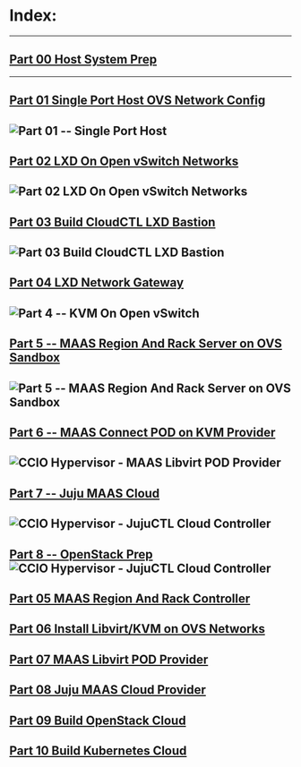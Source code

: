 # Index:
-------
## [Part 00 Host System Prep]
-------
## [Part 01 Single Port Host OVS Network Config]
![Part 01 -- Single Port Host](../01_Single_Port_Host_OpenVSwitch_Config/web/drawio/single-port-ovs-host.svg)
-------
## [Part 02 LXD On Open vSwitch Networks]
![Part 02 LXD On Open vSwitch Networks](../02_LXD_On_OVS/web/drawio/lxd-on-openvswitch.svg)
-------
## [Part 03 Build CloudCTL LXD Bastion]
![Part 03 Build CloudCTL LXD Bastion](../03_Cloud_Controller_Bastion/web/drawio/juju_maas_cloud_controller.svg)
-------
## [Part 04 LXD Network Gateway]
![Part 4 -- KVM On Open vSwitch](../04_LXD_Network_Gateway/web/drawio/lxd-gateway.svg)
-------
## [Part 5 -- MAAS Region And Rack Server on OVS Sandbox](../5_MAAS-Rack_And_Region_Ctl-On-Open_vSwitch)
![Part 5 -- MAAS Region And Rack Server on OVS Sandbox](../5_MAAS-Rack_And_Region_Ctl-On-Open_vSwitch/web/drawio/MAAS-Region-And-Rack-Ctl-on-OVS-Sandbox.svg)
-------
## [Part 6 -- MAAS Connect POD on KVM Provider](../6_MAAS-Connect_POD_KVM-Provider)
![CCIO Hypervisor - MAAS Libvirt POD Provider](../6_MAAS-Connect_POD_KVM-Provider/web/drawio/maas-region-and-rack-ctl-on-ovs-sandbox.svg)
-------
## [Part 7 -- Juju MAAS Cloud](../7_Juju_MAAS_Cloud)
![CCIO Hypervisor - JujuCTL Cloud Controller](../7_Juju_MAAS_Cloud/web/drawio/juju_maas_cloud_controller.svg)
-------
[Part 8 -- OpenStack Prep](../8_OpenStack_Deploy)
![CCIO Hypervisor - JujuCTL Cloud Controller](../8_OpenStack_Deploy/web/drawio/OpenStack-Prep.svg)
-------

## [Part 05 MAAS Region And Rack Controller]
## [Part 06 Install Libvirt/KVM on OVS Networks]
## [Part 07 MAAS Libvirt POD Provider]
## [Part 08 Juju MAAS Cloud Provider]
## [Part 09 Build OpenStack Cloud]
## [Part 10 Build Kubernetes Cloud]

<!-- Markdown link & img dfn's -->
[Part 00 Host System Prep]: ../00_Host_System_Prep
[Part 01 Single Port Host OVS Network Config]: ../01_Single_Port_Host_OpenVSwitch_Config
[Part 02 LXD On Open vSwitch Networks]: ../02_LXD_On_OVS
[Part 03 Build CloudCTL LXD Bastion]: ../03_Cloud_Controller_Bastion
[Part 04 LXD Network Gateway]: ../04_LXD_Network_Gateway
[Part 05 MAAS Region And Rack Controller]: ../05_MAAS_Region_And_Rack_Controller
[Part 06 Install Libvirt/KVM on OVS Networks]: ../06_Libvirt_On_Open_vSwitch
[Part 07 MAAS Libvirt POD Provider]: ../07_MAAS_Libvirt_Pod_Provider
[Part 08 Juju MAAS Cloud Provider]: ../08_Juju_MaaS_Cloud_Configuration
[Part 09 Build OpenStack Cloud]: ../09_OpenStack_Cloud
[Part 10 Build Kubernetes Cloud]: ../10_Kubernetes_Cloud
